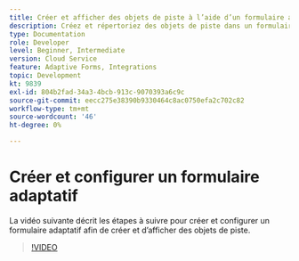 ```yaml
---
title: Créer et afficher des objets de piste à l’aide d’un formulaire adaptatif
description: Créez et répertoriez des objets de piste dans un formulaire adaptatif à l’aide de l’intégration dynamique.
type: Documentation
role: Developer
level: Beginner, Intermediate
version: Cloud Service
feature: Adaptive Forms, Integrations
topic: Development
kt: 9839
exl-id: 804b2fad-34a3-4bcb-913c-9070393a6c9c
source-git-commit: eecc275e38390b9330464c8ac0750efa2c702c82
workflow-type: tm+mt
source-wordcount: '46'
ht-degree: 0%

---
```


# Créer et configurer un formulaire adaptatif


La vidéo suivante décrit les étapes à suivre pour créer et configurer un formulaire adaptatif afin de créer et d’afficher des objets de piste.

>[!VIDEO](https://video.tv.adobe.com/v/340791?quality=12&learn=on)
